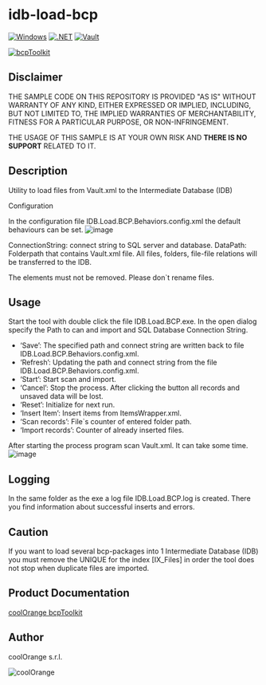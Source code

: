 # idb-load-bcp

[![Windows](https://img.shields.io/badge/Platform-Windows-lightgray.svg)](https://www.microsoft.com/en-us/windows/)
[![.NET](https://img.shields.io/badge/.NET%20Framework-4.7-blue.svg)](https://dotnet.microsoft.com/)
[![Vault](https://img.shields.io/badge/Autodesk%20Vault%20DTU-2020-yellow.svg)](https://www.autodesk.com/products/vault/)

[![bcpToolkit](https://img.shields.io/badge/coolOrange%20bcpToolkit-20-orange.svg)](https://www.coolorange.com/en-eu/load.html#bcpToolkit)

## Disclaimer

THE SAMPLE CODE ON THIS REPOSITORY IS PROVIDED "AS IS" WITHOUT WARRANTY OF ANY KIND, EITHER EXPRESSED OR IMPLIED, INCLUDING, BUT NOT LIMITED TO, THE IMPLIED WARRANTIES OF MERCHANTABILITY, FITNESS FOR A PARTICULAR PURPOSE, OR NON-INFRINGEMENT.

THE USAGE OF THIS SAMPLE IS AT YOUR OWN RISK AND **THERE IS NO SUPPORT** RELATED TO IT.

## Description

Utility to load files from Vault.xml to the Intermediate Database (IDB)

Configuration

In the configuration file IDB.Load.BCP.Behaviors.config.xml the default behaviours can be set. 
![image](https://user-images.githubusercontent.com/62716091/81201175-43614980-8fc5-11ea-941f-f8c41eb5958f.png)


ConnectionString: connect string to SQL server and database.
DataPath: Folderpath that contains Vault.xml file. All files, folders, file-file relations will be transferred to the IDB.

The elements must not be removed. Please don`t rename files.

## Usage
 
Start the tool with double click the file IDB.Load.BCP.exe.
In the open dialog specify the Path to can and import and SQL Database Connection String. 
* ‘Save’: The specified path and connect string are written back to file IDB.Load.BCP.Behaviors.config.xml.
* ‘Refresh’: Updating the path and connect string from the file IDB.Load.BCP.Behaviors.config.xml.
* ‘Start’: Start scan and import.
* ‘Cancel’: Stop the process. After clicking the button all records and unsaved data will be lost.
* ‘Reset’: Initialize for next run.
* ‘Insert Item’: Insert items from ItemsWrapper.xml. 
* ‘Scan records’: File`s counter of entered folder path.
* ‘Import records’: Counter of already inserted files.

After starting the process program scan Vault.xml. It can take some time.
![image](https://user-images.githubusercontent.com/62716091/81200744-af8f7d80-8fc4-11ea-8e11-f31c601efa37.png)
  
## Logging
In the same folder as the exe a log file IDB.Load.BCP.log is created. There you find information about successful inserts and errors. 

## Caution
If you want to load several bcp-packages into 1 Intermediate Database (IDB) you must remove the UNIQUE for the index [IX_Files] in order the tool does not stop when duplicate files are imported.

## Product Documentation

[coolOrange bcpToolkit](https://www.coolorange.com/wiki/doku.php?id=bcptoolkit)

## Author
coolOrange s.r.l.

![coolOrange](https://user-images.githubusercontent.com/36075173/46519882-4b518880-c87a-11e8-8dab-dffe826a9630.png)

